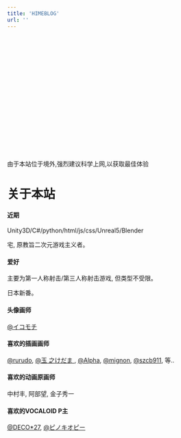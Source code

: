 ```yaml
---
title: 'HIMEBLOG'
url: ''
---
```


<div class="fiximg" style="width: 100%;;border-bottom-left-radius: 0;border-bottom-right-radius: 0;display: block">
    <div class="fiximg__container" id="pixi" style="padding-bottom: 57%;;height: 0;display: block;margin: 0">
    </div>
</div>

<div class="warning-internet">由于本站位于境外,强烈建议科学上网,以获取最佳体验</div>
<h1>关于本站</h1>

<div class="main-post-content">
    <div class="main-post-content-txt">
        <h4><span class="important">近期</h4>
        <p>
            Unity3D/C#/python/html/js/css/Unreal5/Blender
        </p>
        <p>
            <ruby>宅<rt class="ttt" data-rt="Otaku"></rt>, 原教旨二次元游戏主义者。
        </p>
        <h4><span class="important">爱好</h4>
        <p>
            主要为<ruby>第一人称射击<rt class="ttt" data-rt="FPS"></rt></ruby>/<ruby>第三人称射击<rt class="ttt" data-rt="TPS"></rt></ruby>游戏, 但类型不受限。
        </p>
        <p>
            日本新番。
        </p>
        <h4><span class="important">头像画师</span></h4>
        <p>
            <a href="https://www.pixiv.net/users/801146" target="_blank">
                @イコモチ
            </a>
        </p>
        <h4><span class="important">喜欢的插画画师</span></h4>
        <p>
            <a href="https://www.pixiv.net/users/25760573" target="_blank">
                @rurudo</a>,
            <a href="https://www.pixiv.net/users/16731" target="_blank">
                @<ruby>玉<rt class="ttt" data-rt="tama"></rt>
                    之<rt class="ttt" data-rt="no"></rt>けだま
                </ruby></a>,
            <a href="https://www.pixiv.net/users/16051830" target="_blank">
                @Alpha</a>,
            <a href="https://www.pixiv.net/users/24234" target="_blank">
                @mignon</a>,
            <a href="https://www.pixiv.net/users/6049901" target="_blank">
                @<ruby>szcb911<rt class="ttt" data-rt="鬼針草"></rt></ruby></a>, 等..
        </p>
        <h4><span class="important">喜欢的动画原画师</span></h4>
        <p>中村丰, 阿部望, 金子秀一</p>
        <h4><span class="important">喜欢的VOCALOID P主</span></h4>
        <p>
            <a href="https://space.bilibili.com/177291194" target="_blank">
                @DECO*27</a>,
            <a href="https://space.bilibili.com/203655966" target="_blank">
                @<ruby>ピノキオピー<rt class="ttt" data-rt="PinocchioP"></rt>
                </ruby>
            </a>
        </p>
    </div>
</div>

